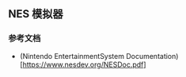 ## NES 模拟器

### 参考文档
- (Nintendo EntertainmentSystem Documentation)[https://www.nesdev.org/NESDoc.pdf]
